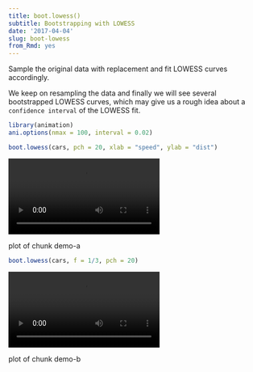 ```yaml
---
title: boot.lowess()
subtitle: Bootstrapping with LOWESS
date: '2017-04-04'
slug: boot-lowess
from_Rmd: yes
---
```


Sample the original data with replacement and fit LOWESS curves accordingly.

We keep on resampling the data and finally we will see several bootstrapped
LOWESS curves, which may give us a rough idea about a `confidence interval`
of the LOWESS fit.
 

```r
library(animation)
ani.options(nmax = 100, interval = 0.02)

boot.lowess(cars, pch = 20, xlab = "speed", ylab = "dist")
```

<video controls loop autoplay><source src="https://assets.yihui.org/figures/animation/example/boot-lowess/demo-a.mp4?dl=1" /><p>plot of chunk demo-a</p></video>


```r
boot.lowess(cars, f = 1/3, pch = 20)
```

<video controls loop autoplay><source src="https://assets.yihui.org/figures/animation/example/boot-lowess/demo-b.mp4?dl=1" /><p>plot of chunk demo-b</p></video>
